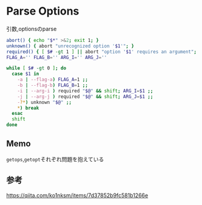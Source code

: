 # Parse Options

引数,optionsのparse


```sh
abort() { echo "$*" >&2; exit 1; }
unknown() { abort "unrecognized option '$1'"; }
required() { [ $# -gt 1 ] || abort "option '$1' requires an argument"; }
FLAG_A='' FLAG_B='' ARG_I='' ARG_J=''

while [ $# -gt 0 ]; do
  case $1 in
    -a | --flag-a) FLAG_A=1 ;;
    -b | --flag-b) FLAG_B=1 ;;
    -i | --arg-i ) required "$@" && shift; ARG_I=$1 ;;
    -j | --arg-j ) required "$@" && shift; ARG_J=$1 ;;
    -?*) unknown "$@" ;;
    *) break
  esac
  shift
done


```

## Memo

`getops`,`getopt`それぞれ問題を抱えている


## 参考

https://qiita.com/ko1nksm/items/7d37852b9fc581b1266e